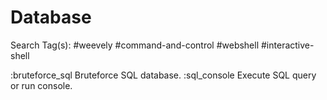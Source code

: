 # Database

Search Tag(s): #weevely #command-and-control #webshell #interactive-shell

:bruteforce_sql               Bruteforce SQL database.
:sql_console                  Execute SQL query or run console.